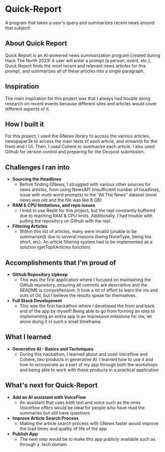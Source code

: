 # Quick-Report
A program that takes a user's query and summarizes recent news around that subject!

## About Quick Report
Quick Report is an AI-powered news summarization program created during Hack The North 2023! A user will enter a prompt (a person, event, etc.), Quick Report finds the most recent and relevant news articles for this prompt, and summarizes all of these articles into a single paragraph.

## Inspiration
The main inspiration for this project was that I always had trouble doing research on recent events because different sites and articles would cover different aspects of it.

## How I built it
For this project, I used the GNews library to access the various articles, newspaper3k to access the main texts of each article, and streamlit for the front-end / UI. Then, I used Cohere to summarize each article. I also used Github for version control and preparing for the Devpost submission.

## Challenges I ran into
- **Sourcing the Headlines**
    - Before finding GNews, I struggled with various other sources for news articles, from using NewsAPI (insufficient number of headlines, issue with multi-word prompts) to the "All The News" dataset (most news was old and the file was like 8 GB)
- **RAM & CPU limitations, and repo issues**
    - I tried to use Replit for this project, but the repl constantly buffered due to reaching RAM & CPU limits. Additionally, I had trouble with pulling the repository on Github with the repl.
- **Filtering Articles**
    - Within this list of articles, many were invalid (unable to be summarized) due to several reasons (being NoneType, being too short, etc). An article filtering system had to be implemented as a solution (getTopXArticles function)

## Accomplishments that I'm proud of
- **Github Repository Upkeep**
    - This was the first application where I focused on maintaining the Github repository, ensuring all commits are descriptive and the README is comprehensive. It took a lot of effort to learn the ins and outs of Git, but I believe the results speak for themselves.
- **Full Stack Development**
    - This was the first hackathon where I developed the front and back end of the app by myself! Being able to go from forming an idea to implementing an entire app is an impressive milestone for me, let alone doing it in such a small timeframe.

## What I learned
- **Generative AI - Basics and Techniques**
    - During this hackathon, I learned about and used Voiceflow and Cohere, two products in generative AI. I learned how to use it and how to incorporate as a part of my app through both the workshops and being able to work with these products in a practical application


## What's next for Quick-Report 
- **Add an AI assistant with VoiceFlow**
    - An assistant that uses both text and voice such as the ones Voiceflow offers would be ideal for people who have read the summaries but still have questions
- **Improve Article Search Process**
    - Making the article search process with GNews faster would improve the load times and quality of life of the app
- **Publish App**
    - The next step would be to make this app publicly available such as through a .tech domain  